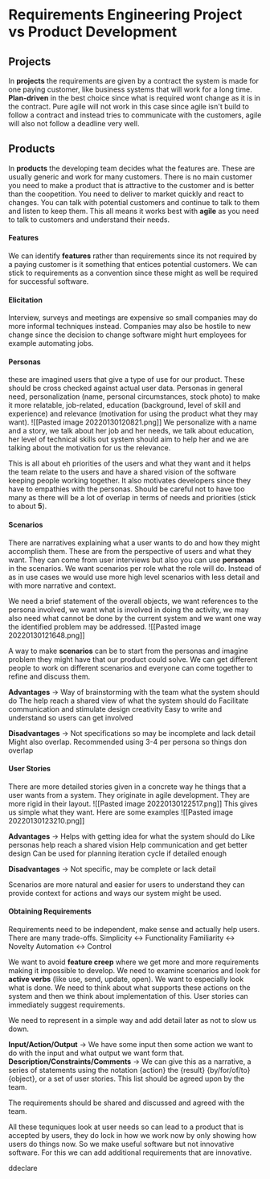 # Requirements Engineering Project vs Product Development

## Projects
In **projects** the requirements are given by a contract the system is made for one paying customer, like business systems that will work for a long time. **Plan-driven** in the best choice since what is required wont change as it is in the contract. Pure agile will not work in this case since agile isn't build to follow a contract and instead tries to communicate with the customers, agile will also not follow a deadline very well.

## Products
In **products** the developing team decides what the features are. These are usually generic and work for many customers. There is no main customer you need to make a product that is attractive to the customer and is better than the coopetition. You need to deliver to market quickly and react to changes. You can talk with potential customers and continue to talk to them and listen to keep them. This all means it works best with **agile** as you need to talk to customers and understand their needs.

#### Features
We can identify **features** rather than requirements since its not required by a paying customer is it something that entices potential customers. We can stick to requirements as a convention since these might as well be required for successful software.

#### Elicitation
Interview, surveys and meetings are expensive so small companies may do more informal techniques instead. Companies may also be hostile to new change since the decision to change software might hurt employees for example automating jobs.

#### Personas
these are imagined users that give a type of use for our product. These should be cross checked against actual user data. Personas in general need, personalization (name, personal circumstances, stock photo) to make it more relatable, job-related, education (background, level of skill and experience) and relevance (motivation for using the product what they may want).
![[Pasted image 20220130120821.png]]
We personalize with a name and a story, we talk about her job and her needs, we talk about education, her level of technical skills out system should aim to help her and we are talking about the motivation for us the relevance.

This is all about eh priorities of the users and what they want and it helps the team relate to the users and have a shared vision of the software keeping people working together. It also motivates developers since they have to empathies with the personas. Should be careful not to have too many as there will be a lot of overlap in terms of needs and priorities (stick to about **5**).

#### Scenarios
There are narratives explaining what a user wants to do and how they might accomplish them. These are from the perspective of users and what they want. They can come from user interviews but also you can use **personas** in the scenarios. We want scenarios per role what the role will do. Instead of as in use cases we would use more high level scenarios with less detail and with more narrative and context.

We need a brief statement of the overall objects, we want references to the persona involved, we want what is involved in doing the activity, we may also need what cannot be done by the current system and we want one way the identified problem may be addressed.
![[Pasted image 20220130121648.png]]

A way to make **scenarios** can be to start from the personas and imagine problem they might have that our product could solve. We can get different people to work on different scenarios and everyone can come together to refine and discuss them.

**Advantages** -> Way of brainstorming with the team what the system should do
						The help reach a shared view of what the system should do
						Facilitate communication and stimulate design creativity
						Easy to write and understand so users can get involved

**Disadvantages** -> Not specifications so may be incomplete and lack detail
								Might also overlap.
								Recommended using 3-4 per persona so things don overlap

#### User Stories
There are more detailed stories given in a concrete way he things that a user wants from a system. They originate in agile development. They are more rigid in their layout.
![[Pasted image 20220130122517.png]]
This gives us simple what they want. Here are some examples
![[Pasted image 20220130123210.png]]

**Advantages** -> Helps with getting idea for what the system should do
						Like personas help reach a shared vision
						Help communication and get better design
						Can be used for planning iteration cycle if detailed enough

**Disadvantages** -> Not specific, may be complete or lack detail

Scenarios are more natural and easier for users to understand they can provide context for actions and ways our system might be used.

#### Obtaining Requirements
Requirements need to be independent, make sense and actually help users. There are many trade-offs.
								Simplicity <-> Functionality
								Familiarity <-> Novelty
								Automation <-> Control

We want to avoid **feature creep** where we get more and more requirements making it impossible to develop. We need to examine scenarios and look for **active verbs** (like use, send, update, open). We want to especially look what is done. We need to think about what supports these actions on the system and then we think about implementation of this. User stories can immediately suggest requirements.

We need to represent in a simple way and add detail later as not to slow us down.

**Input/Action/Output** -> We have some input then some action we want to do with the input and what output we want form that.
**Description/Constraints/Comments** -> We can give this as a narrative, a series of statements using the notation {action} the {result} {by/for/of/to} {object}, or a set of user stories. This list should be agreed upon by the team.

The requirements should be shared and discussed and agreed with the team.

All these tequniques look at user needs so can lead to a product that is accepted by users, they do lock in how we work now by only showing how users do things now. So we make useful software but not innovative software. For this we can add additional requirements that are innovative.

ddeclare